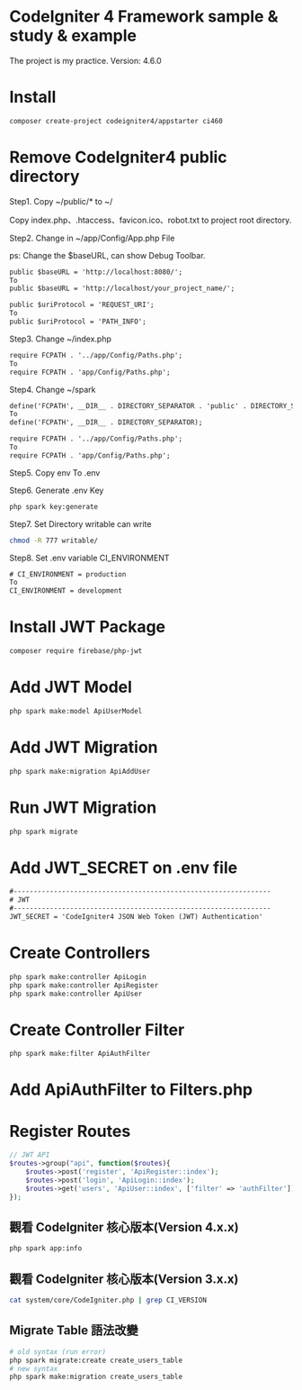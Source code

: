 # CodeIgniter 4 Framework sample & study & example

The project is my practice.  Version: 4.6.0

# Install

```bash
composer create-project codeigniter4/appstarter ci460
```

# Remove CodeIgniter4 public directory

Step1. Copy ~/public/* to ~/

Copy index.php、.htaccess、favicon.ico、robot.txt to project root directory.

Step2. Change in ~/app/Config/App.php File
  
ps: Change the $baseURL, can show Debug Toolbar.

```txt
public $baseURL = 'http://localhost:8080/';
To
public $baseURL = 'http://localhost/your_project_name/';
```

```txt
public $uriProtocol = 'REQUEST_URI';
To
public $uriProtocol = 'PATH_INFO';
```

Step3. Change ~/index.php

```txt
require FCPATH . '../app/Config/Paths.php';
To
require FCPATH . 'app/Config/Paths.php';
```

Step4. Change ~/spark

```txt
define('FCPATH', __DIR__ . DIRECTORY_SEPARATOR . 'public' . DIRECTORY_SEPARATOR);
To
define('FCPATH', __DIR__ . DIRECTORY_SEPARATOR);
```

```txt
require FCPATH . '../app/Config/Paths.php';
To
require FCPATH . 'app/Config/Paths.php';
```

Step5. Copy env To .env

Step6. Generate .env Key

```bash
php spark key:generate
```

Step7. Set Directory writable can write

```bash
chmod -R 777 writable/
```

Step8. Set .env variable CI_ENVIRONMENT

```txt
# CI_ENVIRONMENT = production
To
CI_ENVIRONMENT = development
```

# Install JWT Package
```bash
composer require firebase/php-jwt
```

# Add JWT Model
```bash
php spark make:model ApiUserModel
```

# Add JWT Migration
```bash
php spark make:migration ApiAddUser
```

# Run JWT Migration
```bash
php spark migrate
```

# Add JWT_SECRET on .env file
```txt
#----------------------------------------------------------------
# JWT
#----------------------------------------------------------------
JWT_SECRET = 'CodeIgniter4 JSON Web Token (JWT) Authentication'
```

# Create Controllers
```bash
php spark make:controller ApiLogin
php spark make:controller ApiRegister
php spark make:controller ApiUser
```

# Create Controller Filter
```bash
php spark make:filter ApiAuthFilter
```

# Add ApiAuthFilter to Filters.php

# Register Routes
```php
// JWT API
$routes->group("api", function($routes){
    $routes->post('register', 'ApiRegister::index');
    $routes->post('login', 'ApiLogin::index');
    $routes->get('users', 'ApiUser::index', ['filter' => 'authFilter']);
});
```

## 觀看 CodeIgniter 核心版本(Version 4.x.x)

```bash
php spark app:info
```

## 觀看 CodeIgniter 核心版本(Version 3.x.x)

```bash
cat system/core/CodeIgniter.php | grep CI_VERSION
```

## Migrate Table 語法改變

```bash
# old syntax (run error)
php spark migrate:create create_users_table
# new syntax
php spark make:migration create_users_table
```
